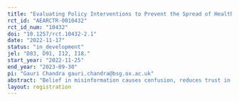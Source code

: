 ```yaml
---
title: "Evaluating Policy Interventions to Prevent the Spread of Health Misinformation on Social Media: Experimental evidence from the Global South"
rct_id: "AEARCTR-0010432"
rct_id_num: "10432"
doi: "10.1257/rct.10432-2.1"
date: "2022-11-17"
status: "in_development"
jel: "D83, D91, I12, I18."
start_year: "2022-11-25"
end_year: "2023-09-30"
pi: "Gauri Chandra gauri.chandra@bsg.ox.ac.uk"
abstract: "Belief in misinformation causes confusion, reduces trust in authorities and encourages risky behaviours that can cause significant harm to health, as exemplified by the COVID-19 pandemic. Social media platforms have taken several policy measures to address this challenge; working with independent fact-checking companies to label inaccurate content, promoting verified information through prompts of fact-checked articles, or tailoring the algorithm to demote false posts in the newsfeed. But how effective are these measures? I aim to address this issue with a focus on Facebook and its policies to combat health-related misinformation in the context of the Global South. My study has three key goals. First, using an online survey experiment I will evaluate the effectiveness of a specific label currently used by Facebook to debunk misinformation. Second, I aim to examine design tweaks informed by behavioural science to improve the effectiveness of the existing labels. Finally, I will examine if introducing a very low-cost and scalable digital media literacy intervention increase discernment between true and false, as well as increases the effectiveness of the label in debunking misinformation. I will collect data in two waves, spaced two weeks apart to measure if the effects endure over a period of time.  "
layout: registration
---
```


